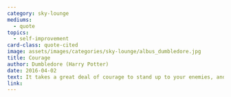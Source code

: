 ```yaml
---
category: sky-lounge
mediums:
  - quote
topics:
  - self-improvement
card-class: quote-cited
image: assets/images/categories/sky-lounge/albus_dumbledore.jpg
title: Courage
author: Dumbledore (Harry Potter)
date: 2016-04-02
text: It takes a great deal of courage to stand up to your enemies, and a great deal more to stand up to your friends.
link:
---
```

